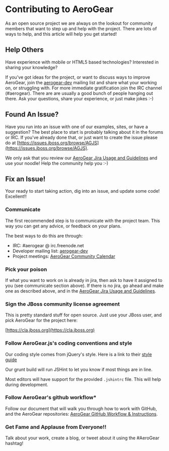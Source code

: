 # Contributing to AeroGear

As an open source project we are always on the lookout for community members that want to step up and help with the project. There are lots of ways to help, and this article will help you get started!

## Help Others

Have experience with mobile or HTML5 based technologies? Interested in sharing your knowledge?

If you've got ideas for the project, or want to discuss ways to improve AeroGear, join the [aerogear-dev](https://lists.jboss.org/mailman/listinfo/aerogear-dev) mailing list and share what your working on, or struggling with. For more immediate gratification join the IRC channel (#aerogear). There are are usually a good bunch of people hanging out there. Ask your questions, share your experience, or just make jokes :-)

## Found An Issue?
Have you run into an issue with one of our examples, sites, or have a suggestion? The best place to start is probably talking about it in the forums or IRC. If you've already done that, or just want to create the issue please do at [https://issues.jboss.org/browse/AGJS](https://issues.jboss.org/browse/AGJS).

We only ask that you review our [AeroGear Jira Usage and Guidelines](http://aerogear.org/docs/guides/JIRAUsage) and use your noodle! Help the community help you :-)

## Fix an Issue!

Your ready to start taking action, dig into an issue, and update some code! Excellent!!

### Communicate

The first recommended step is to communicate with the project team. This way you can get any advice, or feedback on your plans.

The best ways to do this are through:

* IRC: #aerogear @ irc.freenode.net
* Developer mailing list: [aerogear-dev](https://lists.jboss.org/mailman/listinfo/aerogear-dev)
* Project meetings: [AeroGear Community Calendar](https://www.jboss.org/aerogear/AeroGearCalendar)

### Pick your poison

If what you want to work on is already in jira, then ask to have it assigned to you (see communicate section above). If there is no jira, go ahead and make one as described above, and in the [AeroGear Jira Usage and Guidelines](http://aerogear.org/docs/guides/JIRAUsage).

### Sign the JBoss community license agreement

This is pretty standard stuff for open source. Just use your JBoss user, and pick AeroGear for the project here:

[https://cla.jboss.org](https://cla.jboss.org)

### Follow AeroGear.js's coding conventions and style

Our coding style comes from jQuery's style.  Here is a link to their [style guide](http://contribute.jquery.org/style-guide/js/)

Our grunt build will run JSHint to let you know if most things are in line.

Most editors will have support for the provided `.jshintrc` file.  This will help during development.

### Follow AeroGear's github workflow*

Follow our document that will walk you through how to work with GitHub, and the AeroGear repositories: [AeroGear GitHub Workflow &amp; Instructions](http://aerogear.org/docs/guides/GitHubWorkflow).

### Get Fame and Applause from Everyone!!

Talk about your work, create a blog, or tweet about it using the #AeroGear hashtag!
